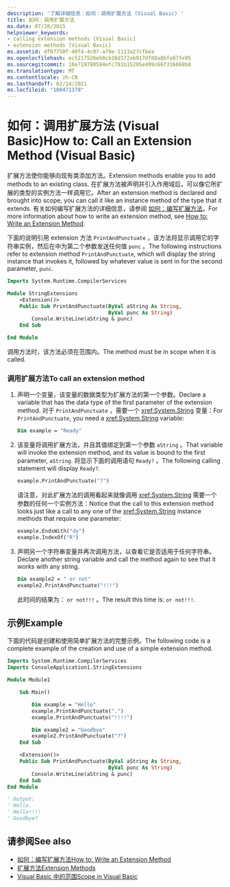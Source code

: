 ```yaml
---
description: '了解详细信息：如何：调用扩展方法 (Visual Basic) '
title: 如何：调用扩展方法
ms.date: 07/20/2015
helpviewer_keywords:
- calling extension methods [Visual Basic]
- extension methods [Visual Basic]
ms.assetid: df07750f-40f4-4c07-a79e-1113a27cfbea
ms.openlocfilehash: ec5217526eb0cb28d172ab917df08a8bfe87fe95
ms.sourcegitcommit: 10e719780594efc781b15295e499c66f316068b8
ms.translationtype: MT
ms.contentlocale: zh-CN
ms.lasthandoff: 02/14/2021
ms.locfileid: "100471378"
---
```

# <a name="how-to-call-an-extension-method-visual-basic"></a><span data-ttu-id="b92d6-103">如何：调用扩展方法 (Visual Basic)</span><span class="sxs-lookup"><span data-stu-id="b92d6-103">How to: Call an Extension Method (Visual Basic)</span></span>

<span data-ttu-id="b92d6-104">扩展方法使你能够向现有类添加方法。</span><span class="sxs-lookup"><span data-stu-id="b92d6-104">Extension methods enable you to add methods to an existing class.</span></span> <span data-ttu-id="b92d6-105">在扩展方法被声明并引入作用域后，可以像它所扩展的类型的实例方法一样调用它。</span><span class="sxs-lookup"><span data-stu-id="b92d6-105">After an extension method is declared and brought into scope, you can call it like an instance method of the type that it extends.</span></span> <span data-ttu-id="b92d6-106">有关如何编写扩展方法的详细信息，请参阅 [如何：编写扩展方法](./how-to-write-an-extension-method.md)。</span><span class="sxs-lookup"><span data-stu-id="b92d6-106">For more information about how to write an extension method, see [How to: Write an Extension Method](./how-to-write-an-extension-method.md).</span></span>

 <span data-ttu-id="b92d6-107">下面的说明引用 extension 方法 `PrintAndPunctuate` ，该方法将显示调用它的字符串实例，然后在中为第二个参数发送任何值 `punc` 。</span><span class="sxs-lookup"><span data-stu-id="b92d6-107">The following instructions refer to extension method `PrintAndPunctuate`, which will display the string instance that invokes it, followed by whatever value is sent in for the second parameter, `punc`.</span></span>

```vb
Imports System.Runtime.CompilerServices

Module StringExtensions
    <Extension()>
    Public Sub PrintAndPunctuate(ByVal aString As String,
                                 ByVal punc As String)
        Console.WriteLine(aString & punc)
    End Sub

End Module
```

<span data-ttu-id="b92d6-108">调用方法时，该方法必须在范围内。</span><span class="sxs-lookup"><span data-stu-id="b92d6-108">The method must be in scope when it is called.</span></span>

### <a name="to-call-an-extension-method"></a><span data-ttu-id="b92d6-109">调用扩展方法</span><span class="sxs-lookup"><span data-stu-id="b92d6-109">To call an extension method</span></span>

1. <span data-ttu-id="b92d6-110">声明一个变量，该变量的数据类型为扩展方法的第一个参数。</span><span class="sxs-lookup"><span data-stu-id="b92d6-110">Declare a variable that has the data type of the first parameter of the extension method.</span></span> <span data-ttu-id="b92d6-111">对于 `PrintAndPunctuate` ，需要一个 <xref:System.String> 变量：</span><span class="sxs-lookup"><span data-stu-id="b92d6-111">For `PrintAndPunctuate`, you need a <xref:System.String> variable:</span></span>

    ```vb
    Dim example = "Ready"
    ```

2. <span data-ttu-id="b92d6-112">该变量将调用扩展方法，并且其值绑定到第一个参数 `aString` 。</span><span class="sxs-lookup"><span data-stu-id="b92d6-112">That variable will invoke the extension method, and its value is bound to the first parameter, `aString`.</span></span> <span data-ttu-id="b92d6-113">将显示下面的调用语句 `Ready?` 。</span><span class="sxs-lookup"><span data-stu-id="b92d6-113">The following calling statement will display `Ready?`.</span></span>

    ```vb
    example.PrintAndPunctuate("?")
    ```

     <span data-ttu-id="b92d6-114">请注意，对此扩展方法的调用看起来就像调用 <xref:System.String> 需要一个参数的任何一个实例方法：</span><span class="sxs-lookup"><span data-stu-id="b92d6-114">Notice that the call to this extension method looks just like a call to any one of the <xref:System.String> instance methods that require one parameter:</span></span>

    ```vb
    example.EndsWith("dy")
    example.IndexOf("R")
    ```

3. <span data-ttu-id="b92d6-115">声明另一个字符串变量并再次调用方法，以查看它是否适用于任何字符串。</span><span class="sxs-lookup"><span data-stu-id="b92d6-115">Declare another string variable and call the method again to see that it works with any string.</span></span>

    ```vb
    Dim example2 = " or not"
    example2.PrintAndPunctuate("!!!")
    ```

     <span data-ttu-id="b92d6-116">此时间的结果为： `or not!!!` 。</span><span class="sxs-lookup"><span data-stu-id="b92d6-116">The result this time is: `or not!!!`.</span></span>

## <a name="example"></a><span data-ttu-id="b92d6-117">示例</span><span class="sxs-lookup"><span data-stu-id="b92d6-117">Example</span></span>

 <span data-ttu-id="b92d6-118">下面的代码是创建和使用简单扩展方法的完整示例。</span><span class="sxs-lookup"><span data-stu-id="b92d6-118">The following code is a complete example of the creation and use of a simple extension method.</span></span>

```vb
Imports System.Runtime.CompilerServices
Imports ConsoleApplication1.StringExtensions

Module Module1

    Sub Main()

        Dim example = "Hello"
        example.PrintAndPunctuate(".")
        example.PrintAndPunctuate("!!!!")

        Dim example2 = "Goodbye"
        example2.PrintAndPunctuate("?")
    End Sub

    <Extension()>
    Public Sub PrintAndPunctuate(ByVal aString As String,
                                 ByVal punc As String)
        Console.WriteLine(aString & punc)
    End Sub
End Module

' Output:
' Hello.
' Hello!!!!
' Goodbye?
```

## <a name="see-also"></a><span data-ttu-id="b92d6-119">请参阅</span><span class="sxs-lookup"><span data-stu-id="b92d6-119">See also</span></span>

- [<span data-ttu-id="b92d6-120">如何：编写扩展方法</span><span class="sxs-lookup"><span data-stu-id="b92d6-120">How to: Write an Extension Method</span></span>](./how-to-write-an-extension-method.md)
- [<span data-ttu-id="b92d6-121">扩展方法</span><span class="sxs-lookup"><span data-stu-id="b92d6-121">Extension Methods</span></span>](./extension-methods.md)
- [<span data-ttu-id="b92d6-122">Visual Basic 中的范围</span><span class="sxs-lookup"><span data-stu-id="b92d6-122">Scope in Visual Basic</span></span>](../declared-elements/scope.md)
